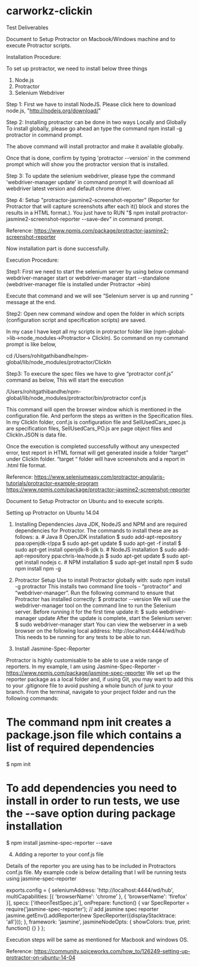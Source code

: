 # carworkz-clickin
Test Deliverables

Document to Setup Protractor on Macbook/Windows machine and to execute Protractor scripts.

Installation Procedure: 

To set up protractor, we need to install below three things
1. Node.js
2. Protractor
3. Selenium Webdriver

Step 1: First we have to install NodeJS. Please click here to download node.js, "http://nodejs.org/download/"

Step 2:
Installing protractor can be done in two ways Locally and Globally
To install globally, please go ahead an type the command npm install -g protractor in command prompt.

The above command will install protractor and make it available globally.

Once that is done, confirm by typing 'protractor --version' in the commend prompt which will show you the protractor version that is installed.

Step 3:
To update the selenium webdriver, please type the command 'webdriver-manager update' in command prompt
It will download all webdriver latest version and default chrome driver.

Step 4:
Setup "protractor-jasmine2-screenshot-reporter” (Reporter for Protractor that will capture screenshots after each it() block and stores the results in a HTML format.). 
You just have to RUN "$ npm install protractor-jasmine2-screenshot-reporter --save-dev” in command prompt.

Reference: https://www.npmjs.com/package/protractor-jasmine2-screenshot-reporter

Now installation part is done successfully.

Execution Procedure:

Step1: First we need to start the selenium server by using below command
webdriver-manager start
or
webdriver-manager start --standalone
(webdriver-manager file is installed under Protractor ->bin)

Execute that command and we will see “Selenium server is up and running “ message at the end.

Step2: Open new command window and open the folder in which scripts (configuration script and specification scripts) are saved.

In my case I have kept all my scripts in protractor folder like (npm-global->lib->node_modules->Protractor-> ClickIn).
So command on my command prompt is like below,

cd /Users/rohitgathibandhe/npm-global/lib/node_modules/protractor/ClickIn

Step3: To execure the spec files we have to give “protractor conf.js” command as below, This will start the execution 

/Users/rohitgathibandhe/npm-global/lib/node_modules/protractor/bin/protractor conf.js

This command will open the browser window which is mentioned in the configuration file. And perform the steps as written in the Specification files.
In my ClickIn folder, conf.js is configuration file and SellUsedCars_spec.js are specification files, SellUsedCars_PO.js  are page object files and ClickIn.JSON is data file.

Once the execution is completed successfully without any unexpected error, test report in HTML format will get generated inside a folder “target” under ClickIn folder. “target “ folder will have screenshots and a report in .html file format.

Reference: https://www.seleniumeasy.com/protractor-angularjs-tutorials/protractor-example-program
https://www.npmjs.com/package/protractor-jasmine2-screenshot-reporter


Document to Setup Protractor on Ubuntu and to execute scripts.

Setting up Protractor on Ubuntu 14.04
1.	Installing Dependencies
Java JDK, NodeJS and NPM and are required dependencies for Protractor. The commands to install these are as follows:
a.	# Java 8 OpenJDK installation
$ sudo add-apt-repository ppa:openjdk-r/ppa 
$ sudo apt-get update 
$ sudo apt-get -f install 
$ sudo apt-get install openjdk-8-jdk
b.	# NodeJS installation
$ sudo add-apt-repository ppa:chris-lea/node.js 
$ sudo apt-get update 
$ sudo apt-get install nodejs
c.	# NPM installation
$ sudo apt-get install npm 
$ sudo npm install npm -g

2.	Protractor Setup
Use to install Protractor globally with:
sudo npm install -g protractor
This installs two command line tools - “protractor” and “webdriver-manager”. Run the following command to ensure that Protractor has installed correctly:
$ protractor --version
We will use the webdriver-manager tool on the command line to run the Selenium server. Before running it for the first time update it:
$ sudo webdriver-manager update
After the update is complete, start the Selenium server:
$ sudo webdriver-manager start
You can view the webserver in a web browser on the following local address:
http://localhost:4444/wd/hub
This needs to be running for any tests to be able to run.

3.	Install Jasmine-Spec-Reporter

Protractor is highly customisable to be able to use a wide range of reporters. In my example, I am using Jasmine-Spec-Reporter -
https://www.npmjs.com/package/jasmine-spec-reporter
We set up the reporter package as a local folder and, if using Git, you may want to add this to your .gitignore file to avoid pushing a whole bunch of junk to your branch.
From the terminal, navigate to your project folder and run the following commands:
# The command npm init creates a package.json file which contains a list of required dependencies
$ npm init
# To add dependencies you need to install in order to run tests, we use the --save option during package installation
$ npm install jasmine-spec-reporter --save

4.	Adding a reporter to your conf.js file

Details of the reporter you are using has to be included in Protractors conf.js file. My example code is below detailing that I will be running tests using jasmine-spec-reporter

exports.config = { 
seleniumAddress: 'http://localhost:4444/wd/hub',
multiCapabilities: [{ 
'browserName': 'chrome' 
}, { 
'browserName': 'firefox' 
}],
specs: ['itheonTestSpec.js'],
onPrepare: function() { 
var SpecReporter = require('jasmine-spec-reporter'); 
// add jasmine spec reporter 
jasmine.getEnv().addReporter(new SpecReporter({displayStacktrace: 'all'})); 
},
framework: 'jasmine',
jasmineNodeOpts: { 
showColors: true, 
print: function() {} 
} 
};

Execution steps will be same as mentioned for Macbook and windows OS.

Reference: https://community.spiceworks.com/how_to/126249-setting-up-protractor-on-ubuntu-14-04
